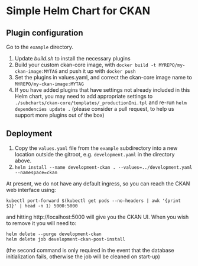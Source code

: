 # Simple Helm Chart for CKAN

## Plugin configuration

Go to the `example` directory.

1. Update _build.sh_ to install the necessary plugins
2. Build your custom ckan-core image, with `docker build -t MYREPO/my-ckan-image:MYTAG` and push it up with `docker push`
3. Set the plugins in values.yaml, and correct the ckan-core image name to `MYREPO/my-ckan-image:MYTAG`
4. If you have added plugins that have settings not already included in this Helm chart, you may need to add appropriate settings to `./subcharts/ckan-core/templates/_productionIni.tpl` and re-run `helm dependencies update .` (please consider a pull request, to help us support more plugins out of the box)

## Deployment

1. Copy the `values.yaml` file from the `example` subdirectory into a new location outside the gitroot, e.g. `development.yaml` in the directory above.
2. `helm install --name development-ckan . --values=../development.yaml --namespace=ckan`

At present, we do not have any default ingress, so you can reach the CKAN web interface using:

```
kubectl port-forward $(kubectl get pods --no-headers | awk '{print $1}' | head -n 1) 5000:5000
```

and hitting http://localhost:5000 will give you the CKAN UI. When you wish to remove it you will need to:

```
helm delete --purge development-ckan
helm delete job development-ckan-post-install
```

(the second command is only required in the event that the database initialization fails, otherwise the job will be cleaned on start-up)
